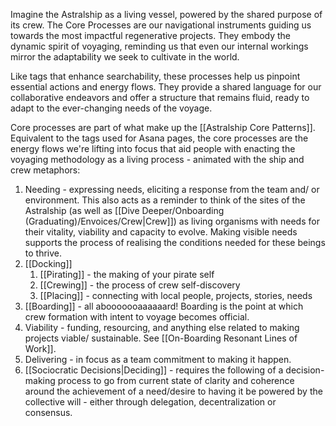 Imagine the Astralship as a living vessel, powered by the shared purpose of its crew. The Core Processes are our navigational instruments guiding us towards the most impactful regenerative projects. They embody the dynamic spirit of voyaging, reminding us that even our internal workings mirror the adaptability we seek to cultivate in the world.

Like tags that enhance searchability, these processes help us pinpoint essential actions and energy flows. They provide a shared language for our collaborative endeavors and offer a structure that remains fluid, ready to adapt to the ever-changing needs of the voyage.

Core processes are part of what make up the [[Astralship Core Patterns]]. Equivalent to the tags used for Asana pages, the core processes are the energy flows we're lifting into focus that aid people with enacting the voyaging methodology as a living process - animated with the ship and crew metaphors:

1. Needing - expressing needs, eliciting a response from the team and/ or environment. This also acts as a reminder to think of the sites of the Astralship (as well as [[Dive Deeper/Onboarding (Graduating)/Envoices/Crew|Crew]]) as living organisms with needs for their vitality, viability and capacity to evolve. Making visible needs supports the process of realising the conditions needed for these beings to thrive. 
2. [[Docking]]
	1. [[Pirating]] - the making of your pirate self
	2. [[Crewing]] - the process of crew self-discovery
	3. [[Placing]] - connecting with local people, projects, stories, needs
3. [[Boarding]] - all abooooooaaaaaard! Boarding is the point at which crew formation with intent to voyage becomes official. 
5. Viability - funding, resourcing, and anything else related to making projects viable/ sustainable. See [[On-Boarding Resonant Lines of Work]].
6. Delivering - in focus as a team commitment to making it happen.
7. [[Sociocratic Decisions|Deciding]] - requires the following of a decision-making process to go from current state of clarity and coherence around the achievement of a need/desire to having it be powered by the collective will - either through delegation, decentralization or consensus.